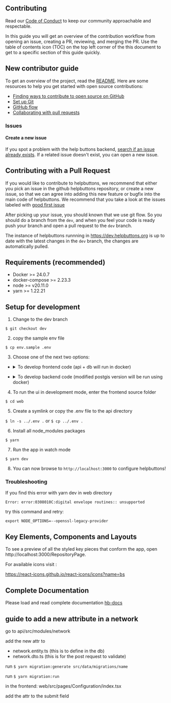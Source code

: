## Contributing

Read our [Code of Conduct](./CODE_OF_CONDUCT.md) to keep our community approachable and respectable.

In this guide you will get an overview of the contribution workflow from opening an issue, creating a PR, reviewing, and merging the PR.
Use the table of contents icon (TOC) on the top left corner of the this document to get to a specific section of this guide quickly.

## New contributor guide

To get an overview of the project, read the [README](README.md). Here are some resources to help you get started with open source contributions:

- [Finding ways to contribute to open source on GitHub](https://docs.github.com/en/get-started/exploring-projects-on-github/finding-ways-to-contribute-to-open-source-on-github)
- [Set up Git](https://docs.github.com/en/get-started/quickstart/set-up-git)
- [GitHub flow](https://docs.github.com/en/get-started/quickstart/github-flow)
- [Collaborating with pull requests](https://docs.github.com/en/github/collaborating-with-pull-requests)


### Issues

#### Create a new issue

If you spot a problem with the help buttons backend, [search if an issue already exists](https://docs.github.com/en/github/searching-for-information-on-github/searching-on-github/searching-issues-and-pull-requests#search-by-the-title-body-or-comments). If a related issue doesn't exist, you can open a new issue.

## Contributing with a Pull Request

If you would like to contribute to helpbuttons, we recommend that either you pick an issue in the github helpbuttons repository, or create a new issue, so that we can agree into adding this new feature or bugfix into the main code of helpbuttons. We recommend that you take a look at the issues labeled with [good first issue](https://github.com/helpbuttons/helpbuttons/issues?q=is%3Aopen+is%3Aissue+label%3A%22good+first+issue%22)

After picking up your issue, you should known that we use git flow. So you should do a branch from the `dev`, and when you feel your code is ready push your branch and open a pull request to the `dev` branch.

The instance of helpbuttons runnning in https://dev.helpbuttons.org is up to date with the latest changes in the `dev` branch, the changes are automatically pulled.

## Requirements (recommended)
 - Docker >= 24.0.7
 - docker-compose >= 2.23.3
 - node >= v20.11.0
 - yarn >= 1.22.21 

## Setup for development

1. Change to the dev branch

`$ git checkout dev`

2. copy the sample env file

`$ cp env.sample .env`

3. Choose one of the next two options:

+ <details>
    <summary>To develop frontend code (api + db will run in docker)</summary>

    >
    >1. Edit .env accordingly.
    >
    > - set `hostName` to `localhost`
    >
    > - set `VERSION` to `dev`
    >
    > - set `API_URL` to `http://localhost:3001/`
    >
    >2. Generate jwt token:
    >
    >`$ docker-compose run api yarn config:genjwt`
    >
    >3. Add the generated string as a `jwtSecret` to the `.env`
    >
    >4. Edit the `docker-compose.yml`, so that the frontend has access to the api, by binding the port 3001
    >
    >```
    > ports: 
    >  - 3001:3001
    >```
    >
    >and make sure api is in the external_network network by uncomenting the line on the networks of the api
    >
    >` - external_network`
    >
    >5. Run api and database:
    >
    >`$ docker-compose up api`
    >
    >6. Run all the migrations / setup the database schema:
    >
    >`$ docker-compose exec api yarn migration:run`
    >
</details>

+ <details>
    <summary>To develop backend code (modified postgis version will be run using docker)</summary>

    >
    >_We recommend that you use our pre-build docker image for postgres, because we added goodies like the [h3](https://github.com/uber/h3) library and gis._
    >
    >3. Edit .env accordingly.
    > set `POSTGRES_HOSTNAME` to `localhost`.
    >
    > set `hostName` to `localhost`
    >
    > set `VERSION` to `dev`
    >
    > set `API_URL` to `http://localhost:3001/`
    >
    >4. You want to be able to access 5432 port on your localhost machine because database still running on docker, so you have to expose it by editing the `docker-compose.yml` file.
    >
    >```
    > ports: 
    >  - 5432:5432
    >```
    >
    >and make sure api is in the external_network network by uncomenting the line on the networks of the db
    >
    >` - external_network`
    >
    >5. Run the database
    >
    >`$ docker-compose up db`
    >
    >6. To run the api in watch mode you need firstly to go into the api directory
    >
    >`$ cd api`
    >
    >7. Create the uploads directory and give the correct permissions
    >
    >`$ mkdir uploads`
    >
    >`$ chmod o+w uploads`
    >
    >8. Install all node_modules packages
    >
    >`$ yarn`
    >
    >9. Generate jwt token:
    >
    >`$ yarn config:genjwt`
    >
    >10. Add the generated string as a `jwtSecret` to the `.env` file
    >
    >11. Create a symlink or copy the .env file to the api directory
    >
    >`$ ln -s ../.env .` or `$ cp ../.env .`
    >
    >12. Run in watch/development mode
    >
    >`$ yarn dev`
    >
    >13. Run all the migrations / setup the database schema:
    >
    >`$ yarn migration:run`
</details>

4. To run the ui in development mode, enter the frontend source folder

`$ cd web`

5. Create a symlink or copy the .env file to the api directory

`$ ln -s ../.env .` or `$ cp ../.env .`

6. Install all node_modules packages

`$ yarn`

7. Run the app in watch mode

`$ yarn dev`

8. You can now browse to `http://localhost:3000` to configure helpbuttons!

### Troubleshooting

If you find this error with yarn dev in web directory

`Error: error:0308010C:digital envelope routines:: unsupported`

try this command and retry:

`export NODE_OPTIONS=--openssl-legacy-provider`

## Key Elements, Components and Layouts

To see a preview of all the styled key pieces that conform the app, open http://localhost:3000/RepositoryPage.

For available icons visit :

https://react-icons.github.io/react-icons/icons?name=bs

## Complete Documentation

Please load and read complete documentation
[hb-docs](https://github.com/helpbuttons/hb-docs)


## guide to add a new attribute in a network

go to api/src/modules/network

add the new attr to 
 - network.entity.ts (this is to define in the db)
 - network.dto.ts (this is for the post request to validate)

run `$ yarn migration:generate src/data/migrations/name`

run `$ yarn migration:run`

in the frontend:
web/src/pages/Configuration/index.tsx

add the attr to the submit field
